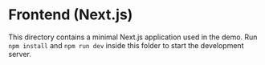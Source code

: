 # Frontend (Next.js)

This directory contains a minimal Next.js application used in the demo. Run `npm install` and `npm run dev` inside this folder to start the development server.
